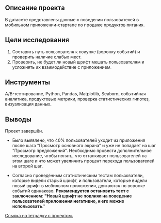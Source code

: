 ## Описание проекта 
В датасете представлены данные о поведении пользователей в мобильном приложении-стартапе по продаже продуктов питания. 

## Цели исследования
1. Составить путь пользователя к покупке (воронку событий) и проверить наличие слабых мест.
2. Проверить, не будет ли новый шрифт мешать пользователям и усложнять их взаимодействие с приложением.
   
## Инструменты
A/B-тестирование, Python, Pandas, Matplotlib, Seaborn, событийная аналитика, продуктовые метрики, проверка статистических гипотез, визуализация данных.

## Выводы 
Проект завершён. 

- Было выявлено, что 40% пользователей уходит из приложения после шага "Просмотр основного экрана" и уже не попадает на шаг "Просмотр предложений". Необходимо провести дополнительное исследование, чтобы понять, что отталкивает пользователей на этом шаге и что может увеличить процент перехода пользователей на второй шаг. 
 
 - Согласно проведённым статистическим тестам пользователи, которые видели старый шрифт, и пользователи, которые видели новый шрифт в мобильном приложении, двигаются по воронке событий одинаково.
**Рекомендуется остановить тест с заключением: "Новый шрифт не повлиял на поведение пользователей приложения негативно, и его можно использовать."**

[Ссылка на тетрадку с проектом.](https://github.com/D-A-Y8/Portfolio/blob/main/Users%20behavior%20analysis/Mobile%20application%20users%20behavior%20analysis.ipynb)
